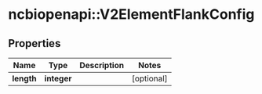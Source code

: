 # ncbiopenapi::V2ElementFlankConfig


## Properties
Name | Type | Description | Notes
------------ | ------------- | ------------- | -------------
**length** | **integer** |  | [optional] 



